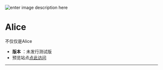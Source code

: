 ![enter image description here](http://q1.qlogo.cn/g?b=qq&nk=2676547504&s=640)
# Alice

不仅仅是Alice
- **版本** ：未发行测试版
- 预览站点[点此访问](http://a.conn.tk)
-------------------


